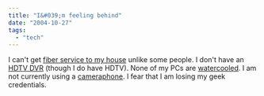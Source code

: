 ```yaml
---
title: "I&#039;m feeling behind"
date: "2004-10-27"
tags: 
  - "tech"
---
```


I can't get [fiber service to my house](http://slashdot.org/article.pl?sid=04/10/26/221219) unlike some people. I don't have an [HDTV DVR](http://www.extremetech.com/article2/0,1558,1683851,00.asp?kc=ETRSS02129TX1K0000532) (though I do have HDTV). None of my PCs are [watercooled](http://slashdot.org/article.pl?sid=04/10/25/1659233). I am not currently using a [cameraphone](http://www.gizmodo.com/archives/curitel-p1-022708.php). I fear that I am losing my geek credentials.
